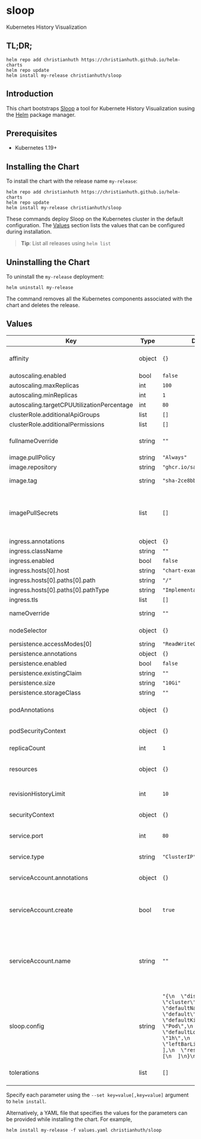 # sloop

Kubernetes History Visualization

## TL;DR;

```console
helm repo add christianhuth https://christianhuth.github.io/helm-charts
helm repo update
helm install my-release christianhuth/sloop
```

## Introduction

This chart bootstraps [Sloop](https://github.com/salesforce/sloop) a tool for Kubernete History Visualization susing the [Helm](https://helm.sh) package manager.

## Prerequisites

- Kubernetes 1.19+

## Installing the Chart

To install the chart with the release name `my-release`:

```console
helm repo add christianhuth https://christianhuth.github.io/helm-charts
helm repo update
helm install my-release christianhuth/sloop
```

These commands deploy Sloop on the Kubernetes cluster in the default configuration. The [Values](#values) section lists the values that can be configured during installation.

> **Tip**: List all releases using `helm list`

## Uninstalling the Chart

To uninstall the `my-release` deployment:

```console
helm uninstall my-release
```

The command removes all the Kubernetes components associated with the chart and deletes the release.

## Values

| Key                                        | Type   | Default                                                                                                                                                                                                     | Description                                                                                                            |
| ------------------------------------------ | ------ | ----------------------------------------------------------------------------------------------------------------------------------------------------------------------------------------------------------- | ---------------------------------------------------------------------------------------------------------------------- |
| affinity                                   | object | `{}`                                                                                                                                                                                                        | Affinity settings for pod assignment                                                                                   |
| autoscaling.enabled                        | bool   | `false`                                                                                                                                                                                                     |                                                                                                                        |
| autoscaling.maxReplicas                    | int    | `100`                                                                                                                                                                                                       |                                                                                                                        |
| autoscaling.minReplicas                    | int    | `1`                                                                                                                                                                                                         |                                                                                                                        |
| autoscaling.targetCPUUtilizationPercentage | int    | `80`                                                                                                                                                                                                        |                                                                                                                        |
| clusterRole.additionalApiGroups            | list   | `[]`                                                                                                                                                                                                        |                                                                                                                        |
| clusterRole.additionalPermissions          | list   | `[]`                                                                                                                                                                                                        |                                                                                                                        |
| fullnameOverride                           | string | `""`                                                                                                                                                                                                        | String to fully override `"sloop.fullname"`                                                                            |
| image.pullPolicy                           | string | `"Always"`                                                                                                                                                                                                  | image pull policy                                                                                                      |
| image.repository                           | string | `"ghcr.io/salesforce/sloop"`                                                                                                                                                                                | image repository                                                                                                       |
| image.tag                                  | string | `"sha-2ce8bbe"`                                                                                                                                                                                             | Overrides the image tag                                                                                                |
| imagePullSecrets                           | list   | `[]`                                                                                                                                                                                                        | If defined, uses a Secret to pull an image from a private Docker registry or repository.                               |
| ingress.annotations                        | object | `{}`                                                                                                                                                                                                        |                                                                                                                        |
| ingress.className                          | string | `""`                                                                                                                                                                                                        |                                                                                                                        |
| ingress.enabled                            | bool   | `false`                                                                                                                                                                                                     |                                                                                                                        |
| ingress.hosts[0].host                      | string | `"chart-example.local"`                                                                                                                                                                                     |                                                                                                                        |
| ingress.hosts[0].paths[0].path             | string | `"/"`                                                                                                                                                                                                       |                                                                                                                        |
| ingress.hosts[0].paths[0].pathType         | string | `"ImplementationSpecific"`                                                                                                                                                                                  |                                                                                                                        |
| ingress.tls                                | list   | `[]`                                                                                                                                                                                                        |                                                                                                                        |
| nameOverride                               | string | `""`                                                                                                                                                                                                        | Provide a name in place of `sloop`                                                                                     |
| nodeSelector                               | object | `{}`                                                                                                                                                                                                        | Node labels for pod assignment                                                                                         |
| persistence.accessModes[0]                 | string | `"ReadWriteOnce"`                                                                                                                                                                                           |                                                                                                                        |
| persistence.annotations                    | object | `{}`                                                                                                                                                                                                        |                                                                                                                        |
| persistence.enabled                        | bool   | `false`                                                                                                                                                                                                     |                                                                                                                        |
| persistence.existingClaim                  | string | `""`                                                                                                                                                                                                        |                                                                                                                        |
| persistence.size                           | string | `"10Gi"`                                                                                                                                                                                                    |                                                                                                                        |
| persistence.storageClass                   | string | `""`                                                                                                                                                                                                        |                                                                                                                        |
| podAnnotations                             | object | `{}`                                                                                                                                                                                                        | Annotations to be added to exporter pods                                                                               |
| podSecurityContext                         | object | `{}`                                                                                                                                                                                                        | pod-level security context                                                                                             |
| replicaCount                               | int    | `1`                                                                                                                                                                                                         | Number of replicas                                                                                                     |
| resources                                  | object | `{}`                                                                                                                                                                                                        | Resource limits and requests for the pods.                                                                             |
| revisionHistoryLimit                       | int    | `10`                                                                                                                                                                                                        | The number of old ReplicaSets to retain                                                                                |
| securityContext                            | object | `{}`                                                                                                                                                                                                        | container-level security context                                                                                       |
| service.port                               | int    | `80`                                                                                                                                                                                                        | Kubernetes port where service is exposed                                                                               |
| service.type                               | string | `"ClusterIP"`                                                                                                                                                                                               | Kubernetes service type                                                                                                |
| serviceAccount.annotations                 | object | `{}`                                                                                                                                                                                                        | Annotations to add to the service account                                                                              |
| serviceAccount.create                      | bool   | `true`                                                                                                                                                                                                      | Specifies whether a service account should be created                                                                  |
| serviceAccount.name                        | string | `""`                                                                                                                                                                                                        | The name of the service account to use. If not set and create is true, a name is generated using the fullname template |
| sloop.config                               | string | `"{\n  \"displayContext\": \"cluster\",\n  \"defaultNamespace\": \"default\",\n  \"defaultKind\": \"Pod\",\n  \"defaultLookback\": \"1h\",\n  \"leftBarLinks\": [\n  ],\n  \"resourceLinks\": [\n  ]\n}\n"` |                                                                                                                        |
| tolerations                                | list   | `[]`                                                                                                                                                                                                        | Toleration labels for pod assignment                                                                                   |

Specify each parameter using the `--set key=value[,key=value]` argument to `helm install`.

Alternatively, a YAML file that specifies the values for the parameters can be provided while installing the chart. For example,

```console
helm install my-release -f values.yaml christianhuth/sloop
```
